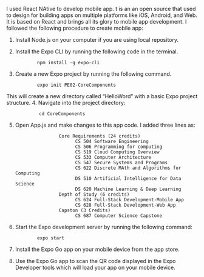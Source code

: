 I used React NAtive to develop mobile app. t is an an open source that used to design for building apps on multiple platforms like iOS, Android, and Web. It is based on React and brings all its glory to mobile app development.
I followed the following procedure to create mobile app:
1.	Install Node.js on your computer if you are using local repository.
2.	Install the Expo CLI by running the following code in the terminal.

                npm install -g expo-cli
3.	Create a new Expo project by running the following command.

                expo init PE02-CoreComponents
This will create a new directory called “HelloWord” with a basic Expo project structure.
4.	Navigate into the project directory:

                cd CoreComponents
5.	Open App.js and make changes to this app code. I added three lines as:

                        Core Requirements (24 credits)
                              CS 504 Software Engineering
                              CS 506 Programming for computing
                              CS 519 Cloud Computing Overview
                              CS 533 Computer Architecture
                              CS 547 Secure Systems and Programs
                              CS 622 Discrete MAth and Algorithms for Computing
                              DS 510 Artificial Intelligence for Data Science
                              DS 620 Machine Learning & Deep Learning
                        Depth of Study (6 credits)
                              CS 624 Full-Stack Development-Mobile App
                              CS 628 Full-Stack Development-Web App
                        Capston (3 Credits)
                              CS 687 Computer Science Capstone
6.	Start the Expo development server by running the following command:

                expo start
7.	Install the Expo Go app on your mobile device from the app store.
8.	Use the Expo Go app to scan the QR code displayed in the Expo Developer tools which will load your app on your mobile device.


